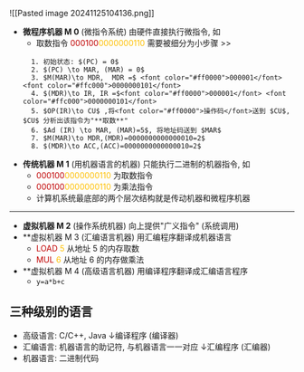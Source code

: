 ![[Pasted image 20241125104136.png]]
- **微程序机器 M 0** (微指令系统) 由硬件直接执行微指令, 如
	- 取数指令 <font color="#c00000">000100</font><font color="#ffc000">0000000110</font> 需要被细分为小步骤 >>
	>>
		1. 初始状态: $(PC) = 0$
		2. $(PC) \to MAR, (MAR) = 0$
		3. $M(MAR)\to MDR,  MDR =$ <font color="#ff0000">000001</font> <font color="#ffc000">0000000101</font>
		4. $(MDR)\to IR, IR =$<font color="#ff0000">000001</font> <font color="#ffc000">0000000101</font>
		5. $OP(IR)\to CU$ ,将<font color="#ff0000">操作码</font>送到 $CU$, $CU$ 分析出该指令为"**取数**"
		6. $Ad (IR) \to MAR, (MAR)=5$, 将地址码送到 $MAR$
		7. $M(MAR)\to MDR,(MDR)=0000000000000010=2$
		8. $(MDR)\to ACC,(ACC)=0000000000000010=2$
- **传统机器 M 1** (用机器语言的机器) 只能执行二进制的机器指令, 如
	- <font color="#c00000">000100</font><font color="#ffc000">0000000110</font> 为取数指令
	- <font color="#c00000">000100</font><font color="#ffc000">0000000110</font> 为乘法指令
	- 计算机系统最底部的两个层次结构就是传动机器和微程序机器
---
- **虚拟机器 M 2** (操作系统机器) 向上提供"广义指令" (系统调用)
- **虚拟机器 M 3 (汇编语言机器) 用汇编程序翻译成机器语言
	- <font color="#c00000">LOAD</font>  <font color="#ffc000">5</font>  从地址 5 的内存取数
	- <font color="#c00000">MUL</font>  <font color="#ffc000">6</font> 从地址 6 的内存做乘法
- **虚拟机器 M 4 (高级语言机器) 用编译程序翻译成汇编语言程序
	- `y=a*b+c`

## 三种级别的语言
- 高级语言: C/C++, Java
	↓编译程序 (编译器)
- 汇编语言: 机器语言的助记符, 与机器语言一一对应
	↓汇编程序 (汇编器)
- 机器语言: 二进制代码